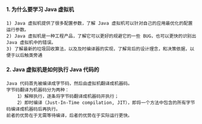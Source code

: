 #### 1. 为什么要学习 Java 虚拟机
    1) Java 虚拟机提供了很多配置参数，了解 Java 虚拟机可以针对自己的应用最优化的配置运行参数。
    2) Java 虚拟机是一种工程产品，了解它可以更好的规避它的一些 BUG，也可以更快的识别出 Java 虚拟机中的错误。
    3) 了解最新的垃圾回收算法，以及及时编译器的实现，了解背后的设计理念，和决策依据，以便于以后触类旁通

#### 2. Java 虚拟机是如何执行 Java 代码的
    Java 代码首先被编译成字节码，然后由虚拟机翻译成机器码。
    字节码翻译为机器码分为两种：
        1）解释执行，逐条将字节码翻译成机器码并执行；
        2）即时编译（Just-In-Time compilation, JIT），即将一个方法中包含的所有字节码编译成机器码后再执行。
    前者的优势在于无需等待编译，后者的优势在于实际运行更快。
    
